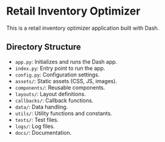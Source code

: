 # Retail Inventory Optimizer

This is a retail inventory optimizer application built with Dash.

## Directory Structure

- `app.py`: Initializes and runs the Dash app.
- `index.py`: Entry point to run the app.
- `config.py`: Configuration settings.
- `assets/`: Static assets (CSS, JS, images).
- `components/`: Reusable components.
- `layouts/`: Layout definitions.
- `callbacks/`: Callback functions.
- `data/`: Data handling.
- `utils/`: Utility functions and constants.
- `tests/`: Test files.
- `logs/`: Log files.
- `docs/`: Documentation.